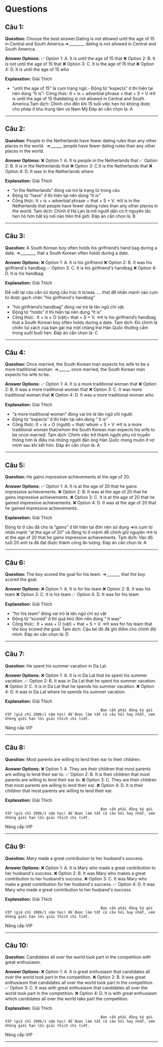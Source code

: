 # Questions

## Câu 1:

**Question:** Choose the best answer.Dating is not allowed until the age of 15 in Central and South America.=>________ dating is not allowed in Central and South America.

**Answer Options:**
✅ Option 1: A. It is until the age of 15 that
❌ Option 2: B. It is not until the age of 15 that
❌ Option 3: C. It is the age of 15 that
❌ Option 4: D. It is until the age of 15 who

**Explanation:** Giải Thích


- “until the age of 15” là cụm trạng ngữ.- Động từ “expects” ở thì hiện tại nên dùng “It is”- Công thức: It + is + adverbial phrase + that + S + V.=>It is until the age of 15 thatdating is not allowed in Central and South America.Tạm dịch: Chính cho đến khi 15 tuổi việc hẹn hò không được cho phép ở khu trung tâm và Nam Mỹ.Đáp án cần chọn là: A

---

## Câu 2:

**Question:** People in the Netherlands have fewer dating rules than any other places in the world. 
=>______ people have fewer dating rules than any other places in the world.

**Answer Options:**
❌ Option 1: A. It is people in the Netherlands that
✅ Option 2: B. It is in the Netherlands that
❌ Option 3: C.It is the Netherlands that
❌ Option 4: D. It was in the Netherlands where

**Explanation:** Giải Thích


- “in the Netherlands” đóng vai trò là trạng từ trong câu
- Động từ “have” ở thì hiện tại nên dùng “It is”
- Công thức: It + is + adverbial phrase + that + S + V.
=>It is in the Netherlands that people have fewer dating rules than any other places in the world.
Tạm dịch: Chính ở Hà Lan là nơi người dân có ít nguyên tắc hẹn hò hơn bất kỳ nơi nào trên thế giới.
Đáp án cần chọn là: B

---

## Câu 3:

**Question:** A South Korean boy often holds his girlfriend’s hand bag during a date.
=>________ that a South Korean often holds during a date.

**Answer Options:**
❌ Option 1: A. It is his girlfriend
❌ Option 2: B. It was his girlfriend's handbag
✅ Option 3: C. It is his girlfriend's handbag
❌ Option 4: D. It is his handbag

**Explanation:** Giải Thích


Để viết lại câu cần sử dụng cấu trúc It is/was .... that để nhấn mạnh vào cụm từ được gạch chân "his girlfriend's handbag"
- “his girlfriend’s handbag” đóng vai trò là tân ngữ chỉ vật.
- Động từ “holds” ở thì hiện tại nên dùng “It is”
- Công thức:  It + is + O (vật)+ that + S + V.
=>It is his girlfriend’s handbag that a South Korean boy often holds during a date.
Tạm dịch: Đó chính là chiếc túi xách của bạn gái mà một chàng trai Hàn Quốc thường cầm trong suốt buổi hẹn.
Đáp án cần chọn là: C

---

## Câu 4:

**Question:** Once married, the South Korean man expects his wife to be a more traditional woman.
=>______ once married, the South Korean man expects his wife to be.

**Answer Options:**
✅ Option 1: A. It is a more traditional woman that
❌ Option 2: B. It was a more traditional woman that
❌ Option 3: C. It was more traditional woman that
❌ Option 4: D. It was a more traditional woman who

**Explanation:** Giải Thích


- “a more traditional woman” đóng vai trò là tân ngữ chỉ người
- Động từ “expects” ở thì hiện tại nên dùng “ It is”
- Công thức: It + is + O (người) + that/ whom + S + V
=>It is a more traditional woman that/whom the South Korean man expects his wife to be once married.
Tạm dịch: Chính việc trở thành người phụ nữ truyền thống hơn là điều mà những người đàn ông Hàn Quốc mong muốn ở vợ mình sau khi kết hôn.
Đáp án cần chọn là: A

---

## Câu 5:

**Question:** He gains impressive achievements at the age of 20.

**Answer Options:**
✅ Option 1: A. It is at the age of 20 that he gains impressive achievements.
❌ Option 2: B. It was at the age of 20 that he gains impressive achievements.
❌ Option 3: C. It is at the age of 20 that he gained impressive achievements.
❌ Option 4: D. It was at the age of 20 that he gained impressive achievements.

**Explanation:** Giải Thích


Động từ ở câu đã cho là “gains” ở thì hiện tại đơn nên sử dụng =>is
cụm từ nhấn mạnh “at the age of 20” và động từ ở mệnh đề chính giữ nguyên
=>It is at the age of 20 that he gains impressive achievements.
Tạm dịch: Vào độ tuổi 20 anh ta đã đạt được thành công ấn tượng.
Đáp án cần chọn là: A

---

## Câu 6:

**Question:** The boy scored the goal for his team.
=>_______ that the boy scored the goal.

**Answer Options:**
❌ Option 1: A. It is for his team
❌ Option 2: B. It was his team
❌ Option 3: C. It is his team
✅ Option 4: D. It was for his team

**Explanation:** Giải Thích


- “for his team” đóng vai trò là tân ngữ chỉ sự vật
- Động từ “scored” ở thì quá khứ đơn nên dùng “ It was”
- Công thức:  It + was + O (vật) + that + S + V.
=>It was for his team that the boy scored the goal.
Tạm dịch: Cậu bé đó đã ghi điểm cho chính đội mình.
Đáp án cần chọn là: D

---

## Câu 7:

**Question:** He spent his summer vacation in Da Lat.

**Answer Options:**
❌ Option 1: A. It is in Da Lat that he spent his summer vacation.
✅ Option 2: B. It was in Da Lat that he spent his summer vacation.
❌ Option 3: C. It is in Da Lat that he spends his summer vacation.
❌ Option 4: D. It was in Da Lat where he spends his summer vacation.

**Explanation:** Giải Thích




                                                Bạn cần phải đăng ký gói VIP (giá chỉ 200k/1 năm học) để được làm tất cả câu hỏi hay nhất, xem không giới hạn lời giải thích chi tiết.
                                            

Nâng cấp VIP

---

## Câu 8:

**Question:** Most parents are willing to lend their ear to their children.

**Answer Options:**
❌ Option 1: A. They are their children that most parents are willing to lend their ear to.
✅ Option 2: B. It is their children that most parents are willing to lend their ear to.
❌ Option 3: C. They are their children that most parents are willing to lend their ear.
❌ Option 4: D. It is their children that most parents are willing to lend their ear.

**Explanation:** Giải Thích




                                                Bạn cần phải đăng ký gói VIP (giá chỉ 200k/1 năm học) để được làm tất cả câu hỏi hay nhất, xem không giới hạn lời giải thích chi tiết.
                                            

Nâng cấp VIP

---

## Câu 9:

**Question:** Mary made a great contribution to her husband's success.

**Answer Options:**
❌ Option 1: A. It is Mary who made a great contribution to her husband's success.
❌ Option 2: B. It was Mary who makes a great contribution to her husband's success.
❌ Option 3: C. It was Mary who make a great contribution for her husband's success.
✅ Option 4: D. It was Mary who made a great contribution to her husband's success.

**Explanation:** Giải Thích




                                                Bạn cần phải đăng ký gói VIP (giá chỉ 200k/1 năm học) để được làm tất cả câu hỏi hay nhất, xem không giới hạn lời giải thích chi tiết.
                                            

Nâng cấp VIP

---

## Câu 10:

**Question:** Candidates all over the world took part in the competition with great enthusiasm.

**Answer Options:**
❌ Option 1: A. It is great enthusiasm that candidates all over the world took part in the competition.
❌ Option 2: B. It was great enthusiasm that candidates all over the world took part in the competition.
✅ Option 3: C. It was with great enthusiasm that candidates all over the world took part in the competition.
❌ Option 4: D. It is with great enthusiasm which candidates all over the world take part the competition.

**Explanation:** Giải Thích




                                                Bạn cần phải đăng ký gói VIP (giá chỉ 200k/1 năm học) để được làm tất cả câu hỏi hay nhất, xem không giới hạn lời giải thích chi tiết.
                                            

Nâng cấp VIP

---

